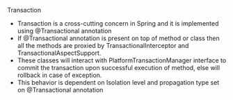 Transaction
* Transaction is a cross-cutting concern in Spring and it is implemented using @Transactional annotation
* If @Transactional annotation is present on top of method or class then all the methods are proxied by TransactionalInterceptor and TransactionalAspectSupport.
* These classes will interact with PlatformTransactionManager interface to commit the transaction upon successful execution of method, else will rollback in case of exception.
* This behavior is dependent on Isolation level and propagation type set on @Transactional annotation